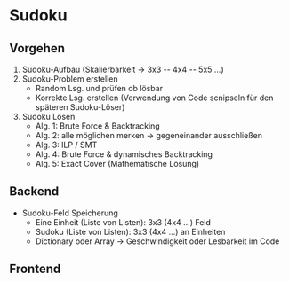 # Sudoku

## Vorgehen
1. Sudoku-Aufbau (Skalierbarkeit -> 3x3 -- 4x4 -- 5x5 ...)
1. Sudoku-Problem erstellen
    * Random Lsg. und prüfen ob lösbar
    * Korrekte Lsg. erstellen (Verwendung von Code scnipseln für den späteren Sudoku-Löser)
3. Sudoku Lösen
    * Alg. 1: Brute Force & Backtracking
    * Alg. 2: alle möglichen merken -> gegeneinander ausschließen
    * Alg. 3: ILP / SMT
    * Alg. 4: Brute Force & dynamisches Backtracking
    * Alg. 5: Exact Cover (Mathematische Lösung)

## Backend
* Sudoku-Feld Speicherung
    * Eine Einheit (Liste von Listen): 3x3 (4x4 ...) Feld
    * Sudoku (Liste von Listen): 3x3 (4x4 ...) an Einheiten
    * Dictionary oder Array -> Geschwindigkeit oder Lesbarkeit im Code

## Frontend